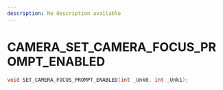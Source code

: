 ```yaml
---
description: No description available 
---
```


# CAMERA\_SET_CAMERA_FOCUS_PROMPT_ENABLED

```cpp
void SET_CAMERA_FOCUS_PROMPT_ENABLED(int _Unk0, int _Unk1);
```